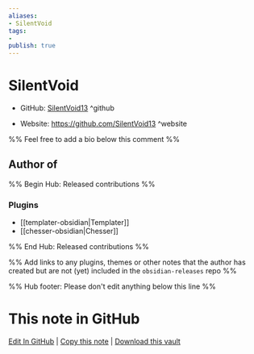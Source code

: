 ```yaml
---
aliases:
- SilentVoid
tags:
- 
publish: true
---
```


# SilentVoid

- GitHub: [SilentVoid13](https://github.com/SilentVoid13/) ^github
<!-- - Discord: `@` ^discord-->
- Website: <https://github.com/SilentVoid13> ^website
<!-- - [[Publish sites|Publish site]]: ^publish-->

%% Feel free to add a bio below this comment %%


## Author of

%% Begin Hub: Released contributions %%
### Plugins
- [[templater-obsidian|Templater]]
- [[chesser-obsidian|Chesser]]

%% End Hub: Released contributions %%

%% Add links to any plugins, themes or other notes that the author has created but are not (yet) included in the `obsidian-releases` repo %%

<!--
### Unlisted plugins
-->

<!--
### Others
-->

<!--
## Sponsor this author
-->

<!-- - [[GitHub sponsors]]: [Sponsor @SilentVoid13 on GitHub Sponsors](https://github.com/sponsors/SilentVoid13) ^github-sponsor-->
<!-- - [[Buy me a coffee]]: <https://> ^buy-me-a-coffee-->
<!-- - [[PayPal]]: <https://> ^paypal-->
<!-- - [[Patreon]]: <https://> ^patreon-->

<!--
## Follow this author
-->

<!-- - [[YouTube Channels|On YouTube]]: <https://> ^youtube-->
<!-- - Twitter: <https://> ^twitter-->
<!-- - ... -->

%% Hub footer: Please don't edit anything below this line %%

# This note in GitHub

<span class="git-footer">[Edit In GitHub](https://github.dev/obsidian-community/obsidian-hub/blob/main/01%20-%20Community/People/SilentVoid13.md "git-hub-edit-note") | [Copy this note](https://raw.githubusercontent.com/obsidian-community/obsidian-hub/main/01%20-%20Community/People/SilentVoid13.md "git-hub-copy-note") | [Download this vault](https://github.com/obsidian-community/obsidian-hub/archive/refs/heads/main.zip "git-hub-download-vault") </span>
